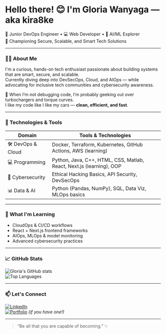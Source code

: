 
# Hello there! 😊 I'm Gloria Wanyaga — aka kira8ke  
🚀 Junior DevOps Engineer • 💻 Web Developer • 🧠 AI/ML Explorer  
🔐 Championing Secure, Scalable, and Smart Tech Solutions  

---

### 🙋‍♀️ About Me
I'm a curious, hands-on tech enthusiast passionate about building systems that are smart, secure, and scalable.  
Currently diving deep into DevSecOps, Cloud, and AIOps — while advocating for inclusive tech communities and cybersecurity awareness.

🚗 When I’m not debugging code, I’m probably geeking out over turbochargers and torque curves.  
I like my code like I like my cars — **clean, efficient, and fast**.

---

### 🔧 Technologies & Tools

| Domain                   | Tools & Technologies |
|--------------------------|-----------------------|
| 🛠 DevOps & Cloud        | Docker, Terraform, Kubernetes, GitHub Actions, AWS (learning) |
| 💻 Programming           | Python, Java, C++, HTML, CSS, Matlab, React, Next.js (learning), OOP |
| 🔐 Cybersecurity          | Ethical Hacking Basics, API Security, DevSecOps |
| 📊 Data & AI             | Python (Pandas, NumPy), SQL, Data Viz, MLOps basics |

---

### 🌱 What I'm Learning
- CloudOps & CI/CD workflows  
- React + Next.js frontend frameworks  
- AIOps, MLOps & model monitoring  
- Advanced cybersecurity practices   

---

### 📈 GitHub Stats

![Gloria's GitHub stats](https://github-readme-stats.vercel.app/api?username=kira8ke&show_icons=true&theme=tokyonight)  
![Top Languages](https://github-readme-stats.vercel.app/api/top-langs/?username=kira8ke&layout=compact&theme=tokyonight)

---

### 📫 Let's Connect

[![LinkedIn](https://img.shields.io/badge/LinkedIn-Gloria%20Wanyaga-blue?logo=linkedin&style=flat-square)](https://www.linkedin.com/in/gloria-wanyaga-3b9050267/)  
[![Portfolio](https://img.shields.io/badge/Portfolio-Visit-green?logo=githubpages&style=flat-square)](https://kira8ke.github.io) *(if you have one!)*

---

> “Be all that you are capable of becoming.” ✨
